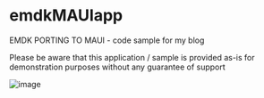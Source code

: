 # emdkMAUIapp
EMDK PORTING TO MAUI - code sample for my blog

Please be aware that this application / sample is provided as-is for demonstration purposes without any guarantee of support

![image](https://cxnt48.com/author?ghEMDKmaui) 

